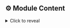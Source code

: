 <!-- BEGIN TF-DOCS -->
## ⚙️ Module Content

<details><summary>Click to reveal</summary>

### Table of Content

* [Requirements](#requirements)
* [Resources](#resources)
* [Inputs](#inputs)
  * [Required Inputs](#required-inputs)
  * [Optional Inputs](#optional-inputs)
* [Outputs](#outputs)

### Requirements

* [opentofu](https://opentofu.org/docs/):
  `>= 1.8, < 2.0`
* [vault](https://search.opentofu.org/provider/hashicorp/vault/):
  `~>5.3`

### Data Sources

* [data.vault_auth_backend.this](https://registry.terraform.io/providers/hashicorp/vault/latest/docs/data-sources/auth_backend)
  > Ensure auth userpass backend exists
* [data.vault_namespace.this](https://registry.terraform.io/providers/hashicorp/vault/latest/docs/data-sources/namespace)
  > If specified, ensure namespace exists

### Resources

* [resource.vault_generic_endpoint.this](https://registry.terraform.io/providers/hashicorp/vault/latest/docs/resources/generic_endpoint)
  > Create user using generic endpoint
* [resource.vault_identity_entity_alias.this](https://registry.terraform.io/providers/hashicorp/vault/latest/docs/resources/identity_entity_alias)
  > Associate auth userpass user as alias to identity

<!-- markdownlint-capture -->
### Inputs

<!-- markdownlint-disable -->
#### Required Inputs

* [auth_path](#auth_path)
* [username](#username)
* [password](#password)
* [mount_accessor](#mount_accessor)
* [canonical_id](#canonical_id)

##### `auth_path`

The path of the userpass authentication backend to use. The auth userpass
backend must exists.

<div style="display:inline-block;width:100%;">
<div style="float:left;border-color:#FFFFFF;width:75%;">
<details><summary>Type</summary>

```hcl
string
```

</details>
</div>
</div>

##### `username`

The username to set for the authString to set the name of the identity
<div style="display:inline-block;width:100%;">
<div style="float:left;border-color:#FFFFFF;width:75%;">
<details><summary>Type</summary>

```hcl
string
```

</details>
</div>
</div>

##### `password`

The password to set for the username
<div style="display:inline-block;width:100%;">
<div style="float:left;border-color:#FFFFFF;width:75%;">
<details><summary>Type</summary>

```hcl
string
```

</details>
</div>
</div>

##### `mount_accessor`

Accessor of the mount to which the alias of the user created should belong to.

<div style="display:inline-block;width:100%;">
<div style="float:left;border-color:#FFFFFF;width:75%;">
<details><summary>Type</summary>

```hcl
string
```

</details>
</div>
</div>

##### `canonical_id`

Entity ID to which this alias of the user created belongs to.
<div style="display:inline-block;width:100%;">
<div style="float:left;border-color:#FFFFFF;width:75%;">
<details><summary>Type</summary>

```hcl
string
```

</details>
</div>
</div>

#### Optional Inputs

* [namespace_path](#namespace_path)
* [alias_name](#alias_name)


##### `namespace_path`

Namespace path where to deploy the identity if not the namespace set in the
provider.

<details style="width: 100%;display: inline-block">
  <summary>Type & Default</summary>
  <div style="height: 1em"></div>
  <div style="width:64%; float:left;">
  <p style="border-bottom: 1px solid #333333;">Type</p>

  ```hcl
  string
  ```

  </div>
  <div style="width:34%;float:right;">
  <p style="border-bottom: 1px solid #333333;">Default</p>

  ```hcl
  null
  ```

  </div>
</details>

##### `alias_name`

Name of the alias to set for the identity. If not defined, will use the
`username`.

<details style="width: 100%;display: inline-block">
  <summary>Type & Default</summary>
  <div style="height: 1em"></div>
  <div style="width:64%; float:left;">
  <p style="border-bottom: 1px solid #333333;">Type</p>

  ```hcl
  string
  ```

  </div>
  <div style="width:34%;float:right;">
  <p style="border-bottom: 1px solid #333333;">Default</p>

  ```hcl
  null
  ```

  </div>
</details>
<!-- markdownlint-restore -->

### Outputs

* `user`:
  The created user in the auth userpass backend.

</details>

<!-- END TF-DOCS -->
